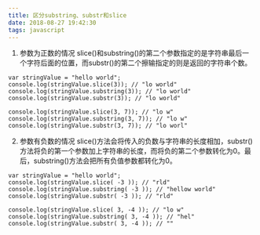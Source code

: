 ```yaml
---
title: 区分substring、substr和slice
date: 2018-08-27 19:42:30
tags: javascript
---
```


1. 参数为正数的情况
slice()和substring()的第二个参数指定的是字符串最后一个字符后面的位置，而substr()的第二个擦输指定的则是返回的字符串个数。
```
var stringValue = "hello world";
console.log(stringValue.slice(3)); // "lo world"
console.log(stringValue.substring(3)); // "lo world"
console.log(stringValue.substr(3)); // "lo world"

console.log(stringValue.slice(3, 7)); // "lo w"
console.log(stringValue.substring(3, 7)); // "lo w"
console.log(stringValue.substr(3, 7)); // "lo worl"
```

2. 参数有负数的情况
slice()方法会将传入的负数与字符串的长度相加，substr()方法将负的第一个参数加上字符串的长度，而将负的第二个参数转化为0。最后，substring()方法会把所有负值参数都转化为0。

```
var stringValue = "hello world";
console.log(stringValue.slice( -3 )); // "rld"
console.log(stringValue.substring( -3 )); // "hellow world"
console.log(stringValue.substr( -3 )); // "rld"

console.log(stringValue.slice( 3, -4 )); // "lo w"
console.log(stringValue.substring( 3, -4 )); // "hel"
console.log(stringValue.substr( 3, -4 )); // ""
```
